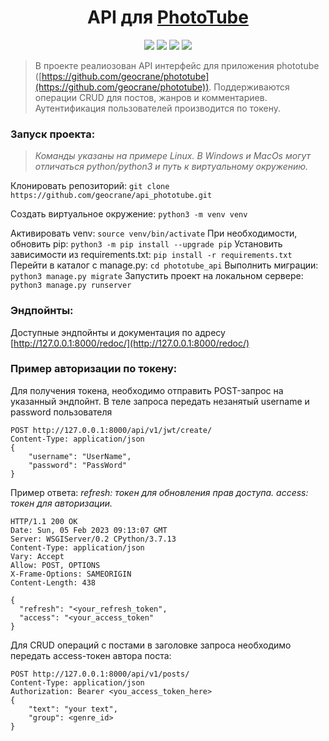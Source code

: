 <h1 align="center">API для <a  href="https://github.com/geocrane/phototube">PhotoTube</a></h1>

<p align="center"><img src="https://img.shields.io/badge/made%20by-geocrane-green">
<img src=https://img.shields.io/badge/Python-%203.7-blue>
<img src=https://img.shields.io/badge/Django%20-%202.2.16-red>
<img src=https://img.shields.io/badge/DRF-%203.2.14-yellow>
</p>

> В проекте реалиозован API интерфейс для приложения phototube ([https://github.com/geocrane/phototube](https://github.com/geocrane/phototube)). Поддерживаются операции CRUD для постов, жанров и комментариев. Аутентификация пользователей производится по токену.


### Запуск проекта:
> *Команды указаны на примере Linux.*
> *В Windows и MacOs могут отличаться python/python3 и путь к виртуальному окружению.*

Клонировать репозиторий: `git clone https://github.com/geocrane/api_phototube.git`

Cоздать виртуальное окружение: `python3 -m venv venv`

Активировать venv: `source venv/bin/activate`
При необходимости, обновить pip: `python3 -m pip install --upgrade pip`
Установить зависимости из requirements.txt: `pip install -r requirements.txt`
Перейти в каталог с manage.py: `cd phototube_api`
Выполнить миграции: `python3 manage.py migrate`
Запустить проект на локальном сервере: `python3 manage.py runserver`


### Эндпойнты:
Доступные эндпойнты и документация по адресу [http://127.0.0.1:8000/redoc/](http://127.0.0.1:8000/redoc/)


### Пример авторизации по токену:

Для получения токена, необходимо отправить POST-запрос на указанный эндпойнт.
В теле запроса передать незанятый username и password пользователя
```
POST http://127.0.0.1:8000/api/v1/jwt/create/
Content-Type: application/json
{
    "username": "UserName",
    "password": "PassWord"
}
```

Пример ответа:
*refresh: токен для обновления прав доступа.*
*access: токен для авторизации.*

```
HTTP/1.1 200 OK
Date: Sun, 05 Feb 2023 09:13:07 GMT
Server: WSGIServer/0.2 CPython/3.7.13
Content-Type: application/json
Vary: Accept
Allow: POST, OPTIONS
X-Frame-Options: SAMEORIGIN
Content-Length: 438

{
  "refresh": "<your_refresh_token",
  "access": "<your_access_token"
}
```

Для CRUD операций с постами в заголовке запроса необходимо передать access-токен автора поста:
```
POST http://127.0.0.1:8000/api/v1/posts/
Content-Type: application/json
Authorization: Bearer <you_access_token_here>
{
    "text": "your text",
    "group": <genre_id>
}
```
